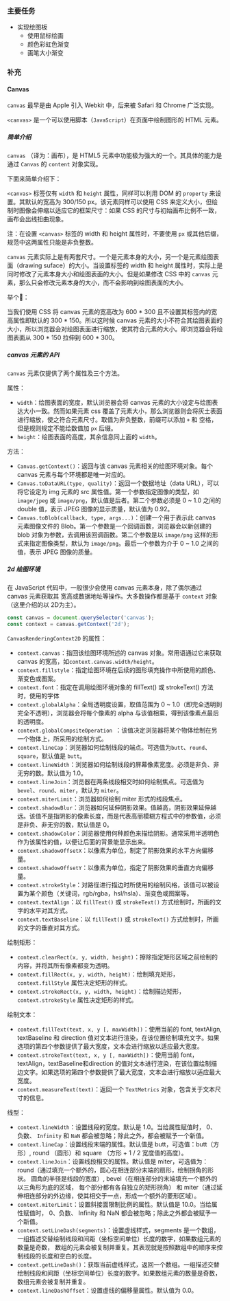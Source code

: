 ### 主要任务

- 实现绘图板
    - 使用鼠标绘画
    - 颜色彩虹色渐变
    - 画笔大小渐变

### 补充

#### Canvas

`canvas` 最早是由 Apple 引入 Webkit 中，后来被 Safari 和 Chrome 广泛实现。

`<canvas>` 是一个可以使用脚本（`JavaScript`）在页面中绘制图形的 HTML 元素。

##### 简单介绍

`canvas` （译为：画布），是 HTML5 元素中功能极为强大的一个。其具体的能力是通过 `Canvas` 的 `content` 对象实现。

下面来简单介绍下：

`<canvas>` 标签仅有 `width` 和 `height` 属性，同样可以利用 DOM 的 `property` 来设置。其默认的宽高为 300/150 px。该元素同样可以使用 CSS 来定义大小，但绘制时图像会伸缩以适应它的框架尺寸：如果 CSS 的尺寸与初始画布比例不一致，画布会出线扭曲现象。

注：在设置 `<canvas>` 标签的 width 和 height 属性时，不要使用 `px` 或其他后缀，规范中这两属性只能是非负整数。

`canvas` 元素实际上是有两套尺寸。一个是元素本身的大小，另一个是元素绘图表面（drawing suface）的大小。当设置标签的 width 和 height 属性时，实际上是同时修改了元素本身大小和绘图表面的大小。但是如果修改 CSS 中的 `canvas` 元素，那么只会修改元素本身的大小，而不会影响到绘图表面的大小。

举个🌰：

当我们使用 CSS 将 canvas 元素的宽高改为 600 * 300 且不设置其标签内的宽高属性即默认的 300 * 150。所以这时候 canvas 元素的大小不符合其绘图表面的大小，所以浏览器会对绘图表面进行缩放，使其符合元素的大小。即浏览器会将绘图表面从 300 * 150 拉伸到 600 * 300。

##### canvas 元素的 API

`canvas` 元素仅提供了两个属性及三个方法。

属性：

- `width`：绘图表面的宽度，默认浏览器会将 canvas 元素的大小设定与绘图表达大小一致。然而如果元素 css 覆盖了元素大小，那么浏览器则会将灰土表面进行缩放，使之符合元素尺寸。取值为非负整数，前缀可以添加 `+` 和 空格，但是规则规定不能给数值加 `px` 后缀。
- `height`：绘图表面的高度，其余信息同上面的 `width`。

方法： 

- `Canvas.getContext()`：返回与该 canvas 元素相关的绘图环境对象。每个 canvas 元素与每个环境都是唯一对应的。
- `Canvas.toDataURL(type, quality)`：返回一个数据地址（data URL），可以将它设定为 img 元素的 src 属性值。第一个参数指定图像的类型，如 `image/jpeg` 或 `image/png`，默认值是后者。第二个参数必须是 0 ~ 1.0 之间的 double 值，表示 JPEG 图像的显示质量，默认值为 0.92。
- `Canvas.toBlob(callback, type, args...)`：创建一个用于表示此 canvas 元素图像文件的 Blob。第一个参数是一个回调函数，浏览器会以新创建的 blob 对象为参数，去调用该回调函数。第二个参数是以 `image/png` 这样的形式来指定图像类型，默认为 `image/png`。最后一个参数为介于 0 ~ 1.0 之间的值，表示 JPEG 图像的质量。

##### 2d 绘图环境

在 JavaScript 代码中，一般很少会使用 canvas 元素本身，除了偶尔通过 canvas 元素获取其 宽高或数据地址等操作。大多数操作都是基于 `context` 对象（这里介绍的以 2D为主）。

```js
const canvas = document.querySelector('canvas');
const context = canvas.getContext('2d');
```

`CanvasRenderingContext2D` 的属性：

- `context.canvas`：指回该绘图环境所述的 canvas 对象。常用语通过它来获取 canvas 的宽高，如`context.canvas.width/height`。
- `context.fillstyle`：指定绘图环境在后续的图形填充操作中所使用的颜色、渐变色或图案。
- `context.font`：指定在调用绘图环境对象的 fillText() 或 strokeText() 方法时，使用的字体
- `context.globalAlpha`：全局透明度设置，取值范围为 0 ~ 1.0（即完全透明到完全不透明），浏览器会将每个像素的 alpha 与该值相乘，得到该像素点最后的透明度。
- `context.globalCompsiteOperation `：该值决定浏览器将某个物体绘制在另一个物体上，所采用的绘制方式。
- `context.lineCap`：浏览器如何绘制线段的端点。可选值为`butt`、`round`、`square`，默认值是 `butt`。
- `context.lineWidth`：浏览器如何绘制线段的屏幕像素宽度。必须是非负、非无穷的数。默认值为 1.0。
- `context.lineJoin`：浏览器在两条线段相交时如何绘制焦点。可选值为 `bevel`、`round`、`miter`，默认为 `miter`。
- `context.miterLimit`：浏览器如何绘制 miter 形式的线段焦点。
- `context.shadowBlur`：浏览器如何延伸阴影效果。值越高，阴影效果延伸越远。该值不是指阴影的像素长度，而是代表高丽模糊方程式中的参数值，必须是非负、非无穷的数，默认值是 0。
- `context.shadowColor`：浏览器使用何种颜色来描绘阴影。通常采用半透明色作为该属性的值，以便让后面的背景能显示出来。
- `context.shadowOffsetX`：以像素为单位，制定了阴影效果的水平方向偏移量。
- `context.shadowOffsetY`：以像素为单位，指定了阴影效果的垂直方向偏移量。
- `context.strokeStyle`：对路径进行描边时所使用的绘制风格，该值可以被设置为某个颜色（关键词，rgb/rgba，hsl/hsla）、渐变色或图案等。
- `context.textAlign`：以 `fillText()` 或 `strokeText()` 方式绘制时，所画的文字的水平对其方式。
- `context.textBaseline`：以 `fillText()` 或 `strokeText()` 方式绘制时，所画的文字的垂直对其方式。

绘制矩形：

- `context.clearRect(x, y, width, height)`：擦除指定矩形区域之前绘制的内容，并将其所有像素都变为透明。
- `context.fillRect(x, y, width, height)`：绘制填充矩形，`context.fillStyle` 属性决定矩形的样式。
- `context.strokeRect(x, y, width, height)`：绘制描边矩形，`context.strokeStyle` 属性决定矩形的样式。

绘制文本：

- `context.fillText(text, x, y [, maxWidth])`：使用当前的 font, textAlign, textBaseline 和 direction 值对文本进行渲染，在该位置绘制填充文字。如果选项的第四个参数提供了最大宽度，文本会进行缩放以适应最大宽度。
- `context.strokeText(text, x, y [, maxWidth])`：使用当前 font，textAlign，textBaseline和direction 的值对文本进行渲染，在该位置绘制描边文字。如果选项的第四个参数提供了最大宽度，文本会进行缩放以适应最大宽度。
- `context.measureText(text)`：返回一个 `TextMetrics` 对象，包含关于文本尺寸的信息。

线型：

- `context.lineWidth`：设置线段的宽度。默认是 1.0。当给属性赋值时， 0、 负数、 `Infinity` 和 `NaN` 都会被忽略；除此之外，都会被赋予一个新值。
- `context.lineCap`：设置线段末端的属性。默认值是 butt，可选值：butt（方形）, round （圆形）和 square （方形 + 1 / 2 宽度值的高度）。
- `context.lineJoin`：设置线段相交的属性。默认值是 miter，可选值为：round（通过填充一个额外的，圆心在相连部分末端的扇形，绘制拐角的形状。 圆角的半径是线段的宽度）, bevel（在相连部分的末端填充一个额外的以三角形为底的区域， 每个部分都有各自独立的矩形拐角） 和 miter（通过延伸相连部分的外边缘，使其相交于一点，形成一个额外的菱形区域）。
- `context.miterLimit`：设置斜接面限制比例的属性。默认值是 10.0。当给属性赋值时， 0、负数、 Infinity 和 NaN 都会被忽略；除此之外都会被赋予一个新值。
- `context.setLineDash(segments)`：设置虚线样式，segments 是一个数组，一组描述交替绘制线段和间距（坐标空间单位）长度的数字，如果数组元素的数量是奇数， 数组的元素会被复制并重复。其表现就是按照数组中的顺序来控制线段的长度和空白的长度。
- `context.getLineDash()`：获取当前虚线样式，返回一个数组。一组描述交替绘制线段和间距（坐标空间单位）长度的数字。如果数组元素的数量是奇数，数组元素会被复制并重复。 
- `context.lineDashOffset`：设置虚线的偏移量属性。默认值为 0.0。

